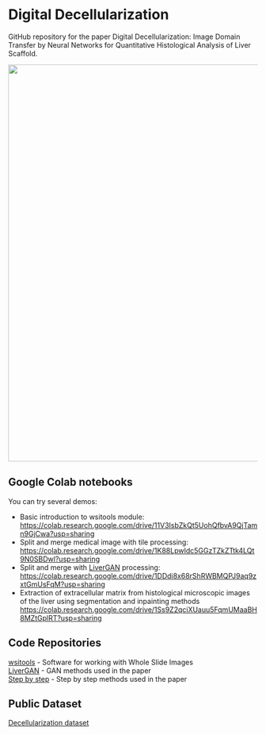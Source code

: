 # Digital Decellularization
GitHub repository for the paper Digital Decellularization: Image Domain Transfer by Neural Networks for Quantitative Histological Analysis of Liver Scaffold.

<img src='fade.gif' width=800>

## Google Colab notebooks
You can try several demos:
* Basic introduction to wsitools module: https://colab.research.google.com/drive/11V3IsbZkQt5UohQfbvA9QjTamn9GjCwa?usp=sharing
* Split and merge medical image with tile processing: https://colab.research.google.com/drive/1K88LpwIdc5GGzTZkZTtk4LQt9N0SBDwl?usp=sharing
* Split and merge with [LiverGAN](https://github.com/VaJavorek/livergan) processing: https://colab.research.google.com/drive/1DDdi8x68rShRWBMQPJ9aq9zxtGmUsFqM?usp=sharing
* Extraction of extracellular matrix from histological microscopic images of the liver using segmentation and inpainting methods https://colab.research.google.com/drive/1Ss9Z2qciXUauu5FqmUMaaBH8MZtGplRT?usp=sharing

## Code Repositories
[wsitools](https://github.com/mjirik/wsitools) - Software for working with Whole Slide Images  
[LiverGAN](https://github.com/VaJavorek/livergan) - GAN methods used in the paper  
[Step by step](https://github.com/janburian/Masters_thesis) - Step by step methods used in the paper

## Public Dataset

[Decellularization dataset](https://LF-NAS-BMC3.quickconnect.to/d/s/115c8RuvCySM5bYC4btF33H3swTpmhUD/SXyC902tBRV_wce6LPxFBqGwJHzUBrHF-Ar7gBLmK2ws)


